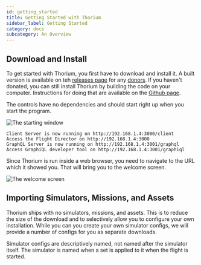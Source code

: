 ```yaml
---
id: getting_started
title: Getting Started with Thorium
sidebar_label: Getting Started
category: docs
subcategory: An Overview
---
```


## Download and Install

To get started with Thorium, you first have to download and install it. A built version is available on teh [releases page](/en/releases) for any [donors](/en/donate). If you haven't donated, you can still install Thorium by building the code on your computer. Instructions for doing that are available on the [Github page](https://github.com/Thorium-Sim/thorium).

The controls have no dependencies and should start right up when you start the program.

![The starting window](/img/getting_started_1.jpg)

```
Client Server is now running on http://192.168.1.4:3000/client
Access the Flight Director on http://192.168.1.4:3000
GraphQL Server is now running on http://192.168.1.4:3001/graphql
Access GraphiQL developer tool on http://192.168.1.4:3001/graphiql
```

Since Thorium is run inside a web browser, you need to navigate to the URL which it showed you. That will bring you to the welcome screen.

![The welcome screen](/img/getting_started_2.jpg)

## Importing Simulators, Missions, and Assets

Thorium ships with no simulators, missions, and assets. This is to reduce the size of the download and to selectively allow you to configure your own installation. While you can you create your own simulator configs, we will provide a number of configs for you as separate downloads.

Simulator configs are descriptively named, not named after the simulator itself. The simulator is named when a set is applied to it when the flight is started.